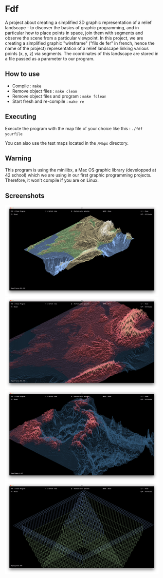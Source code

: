 # Fdf

A project about creating a simplified 3D graphic representation of a relief landscape - to discover the basics of graphic programming, and in particular how to place points in space, join them with segments and observe the scene from a particular viewpoint. In this project, we are creating a simplified graphic "wireframe" ("fils de fer" in french, hence the name of the project) representation of a relief landscape linking various points (x, y, z) via segments. The coordinates of this landscape are stored in a file passed as a parameter to our program.

## How to use

- Compile : `make`
- Remove object files : `make clean`
- Remove object files and program : `make fclean`
- Start fresh and re-compile : `make re`

## Executing

Execute the program with the map file of your choice like this : `./fdf yourfile`

You can also use the test maps located in the `/Maps` directory.

## Warning

This program is using the minilibx, a Mac OS graphic library (developped at 42 school) which we are using in our first graphic programming projects. Therefore, it won't compile if you are on Linux.

## Screenshots

![](Screenshots/France.png)
![](Screenshots/France_palette_zoom.png)
![](Screenshots/Japan_palette.png)
![](Screenshots/Pylone.png)
